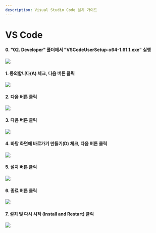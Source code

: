 ```yaml
---
description: Visual Studio Code 설치 가이드
---
```


# VS Code

#### 0. "02. Developer" 폴더에서 "VSCodeUserSetup-x64-1.61.1.exe" 실행  &#x20;

![](../.gitbook/assets/down\_05.png)

#### 1. 동의합니다(A) 체크, 다음 버튼 클릭&#x20;

![](../.gitbook/assets/vsc\_01.png)

#### 2. 다음 버튼 클릭&#x20;

![](../.gitbook/assets/vsc\_02.png)

#### 3. 다음 버튼 클릭&#x20;

![](../.gitbook/assets/vsc\_03.png)

#### 4. 바탕 화면에 바로가기 만들기(D) 체크, 다음 버튼 클릭&#x20;

![](../.gitbook/assets/vsc\_04.png)

#### 5. 설치 버튼 클릭&#x20;

![](../.gitbook/assets/vsc\_05.png)

#### 6. 종료 버튼 클릭&#x20;

![](../.gitbook/assets/vsc\_06.png)

#### 7. 설치 및 다시 시작 (Install and Restart) 클릭&#x20;

![](../.gitbook/assets/vsc\_07.png)
